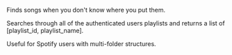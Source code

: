 Finds songs when you don't know where you put them.

Searches through all of the authenticated users playlists and returns
a list of [playlist_id, playlist_name].

Useful for Spotify users with multi-folder structures.
